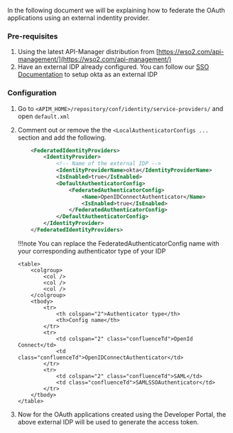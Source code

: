 
In the following document we will be explaining how to federate the OAuth applications using an external indentity provider.

### Pre-requisites
1. Using the latest API-Manager distribution from [https://wso2.com/api-management/](https://wso2.com/api-management/)
2. Have an external IDP already configured. You can follow our [SSO Documentation](../sso/okta-as-an-external-idp-using-oidc) to setup okta as an external IDP

### Configuration

1. Go to ```<APIM_HOME>/repository/conf/identity/service-providers/``` and open ```default.xml```
2.  Comment out or remove the the ```<LocalAuthenticatorConfigs ...``` section and add the following. 
    ```xml
        <FederatedIdentityProviders>
            <IdentityProvider>
                <!-- Name of the external IDP -->
                <IdentityProviderName>okta</IdentityProviderName>
                <IsEnabled>true</IsEnabled>
                <DefaultAuthenticatorConfig>
                    <FederatedAuthenticatorConfig>
                        <Name>OpenIDConnectAuthenticator</Name>
                        <IsEnabled>true</IsEnabled>
                    </FederatedAuthenticatorConfig>
                </DefaultAuthenticatorConfig>
            </IdentityProvider>
        </FederatedIdentityProviders>
    ```   

    !!!note
        You can replace the FederatedAuthenticatorConfig name with your corresponding authenticator type of your IDP

        <table>
            <colgroup>
                <col />
                <col />
                <col />
            </colgroup>
            <tbody>
                <tr>
                    <th colspan="2">Authenticator type</th>
                    <th>Config name</th>
                </tr>
                <tr>
                    <td colspan="2" class="confluenceTd">OpenId Connect</td>
                    <td class="confluenceTd">OpenIDConnectAuthenticator</td>
                </tr>
                <tr>
                    <td colspan="2" class="confluenceTd">SAML</td>
                    <td class="confluenceTd">SAMLSSOAuthenticator</td>
                </tr>
            </tbody>
        </table>         

3. Now for the OAuth applications created using the Developer Portal, the above external IDP will be used to generate the access token.